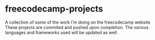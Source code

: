 # freecodecamp-projects
A collection of some of the work I'm doing on the freecodecamp website 
These projects are commited and pushed upon completion.
The various languages and frameworks used will be updated as well.
